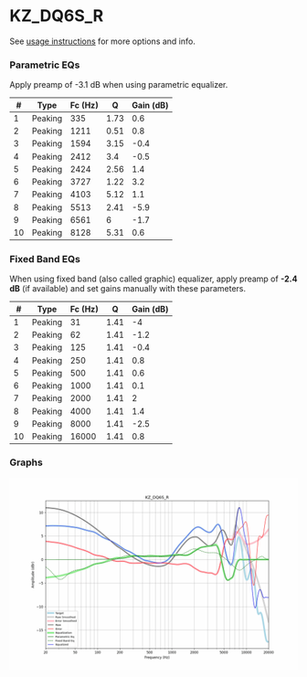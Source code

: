 # KZ_DQ6S_R
See [usage instructions](https://github.com/jaakkopasanen/AutoEq#usage) for more options and info.

### Parametric EQs
Apply preamp of -3.1 dB when using parametric equalizer.

|   # | Type    |   Fc (Hz) |    Q |   Gain (dB) |
|-----|---------|-----------|------|-------------|
|   1 | Peaking |       335 | 1.73 |         0.6 |
|   2 | Peaking |      1211 | 0.51 |         0.8 |
|   3 | Peaking |      1594 | 3.15 |        -0.4 |
|   4 | Peaking |      2412 | 3.4  |        -0.5 |
|   5 | Peaking |      2424 | 2.56 |         1.4 |
|   6 | Peaking |      3727 | 1.22 |         3.2 |
|   7 | Peaking |      4103 | 5.12 |         1.1 |
|   8 | Peaking |      5513 | 2.41 |        -5.9 |
|   9 | Peaking |      6561 | 6    |        -1.7 |
|  10 | Peaking |      8128 | 5.31 |         0.6 |

### Fixed Band EQs
When using fixed band (also called graphic) equalizer, apply preamp of **-2.4 dB** (if available) and set gains manually with these parameters.

|   # | Type    |   Fc (Hz) |    Q |   Gain (dB) |
|-----|---------|-----------|------|-------------|
|   1 | Peaking |        31 | 1.41 |        -4   |
|   2 | Peaking |        62 | 1.41 |        -1.2 |
|   3 | Peaking |       125 | 1.41 |        -0.4 |
|   4 | Peaking |       250 | 1.41 |         0.8 |
|   5 | Peaking |       500 | 1.41 |         0.6 |
|   6 | Peaking |      1000 | 1.41 |         0.1 |
|   7 | Peaking |      2000 | 1.41 |         2   |
|   8 | Peaking |      4000 | 1.41 |         1.4 |
|   9 | Peaking |      8000 | 1.41 |        -2.5 |
|  10 | Peaking |     16000 | 1.41 |         0.8 |

### Graphs
![](./KZ_DQ6S_R.png)
